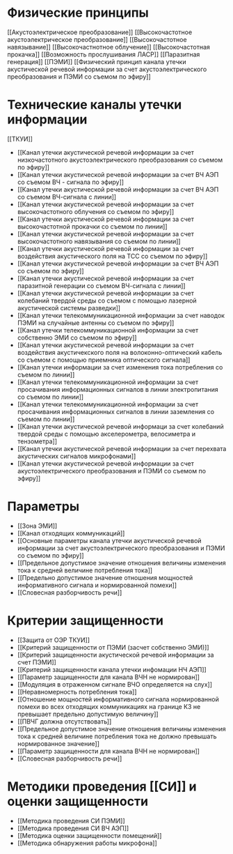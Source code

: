 

# Физические принципы
[[Акустоэлектрическое преобразование]]
[[Высокочастотное акустоэлектрическое преобразование]]
[[Высокочастотное навязывание]]
[[Высокочастнотное облучение]]
[[Высокочастотная прокачка]]
[[Возможность прослушивания ЛАСР]]
[[Паразитная генерация]]
[[ПЭМИ]]
[[Физический принцип канала утечки акустической речевой информации за счет акустоэлектрического преобразования и ПЭМИ со съемом по эфиру]]


# Технические каналы утечки информации
[[ТКУИ]]

- [[Канал утечки акустической речевой информации за счет низкочастотного акустоэлектрического преобразования со съемом по эфиру]]
- [[Канал утечки акустической речевой информации за счет ВЧ АЭП со съемом ВЧ - сигнала по эфиру]]
- [[Канал утечки акустической речевой информации за счет ВЧ АЭП со съемом ВЧ-сигнала с линии]]
- [[Канал утечки акустической речевой информации за счет высокочастотного облучения со съемом по эфиру]]
- [[Канал утечки акустической речевой информации за счет высокочастотной прокачки со съемом по линии]]
- [[Канал утечки акустической речевой информации за счет высокочастотного навязывания со съемом по линии]]
- [[Канал утечки акустической речевой информации за счет воздействия акустического поля на ТСС со съемом по эфиру]]
- [[Канал утечки акустической речевой информации за счет ВЧ АЭП со съемом по эфиру]]
- [[Канал утечки акустической речевой информации  за счет паразитной генерации со съемом ВЧ-сигнала с линии]]	
- [[Канал утечки акустической речевой информации за счет колебаний твердой среды со съемом с помощью лазерной акустической системы разведки]]
- [[Канал утечки телекоммуникационной информации за счет наводок ПЭМИ на случайные антенны со съемом по эфиру]]
- [[Канал утечки телекоммуникационной информации за счет собственно ЭМИ со съемом по эфиру]]
- [[Канал утечки акустической речевой информации за счет воздействия акустичекского поля на волоконно-оптический кабель со съемом с помощью приемника оптического сигнала]]
- [[Канал утечки информации за счет изменения тока потребления со съемом по линии]]
- [[Канал утечки телекоммуникационной информации за счет просачивания информационных сигналов в линии электропитания со съемом по линии]]
- [[Канал утечки телекоммуникационной информации за счет просачивания информационных сигналов в линии заземления со съемом по линии]]
- [[Канал утечки акустической речевой информаци за счет колебаний твердой среды с помощью акселерометра, велосиметра и тензометра]]
- [[Канал утечки акустической речевой информации за счет перехвата акустических сигналов микрофонами]]
- [[Канал утечки акустической речевой информации за счет акустоэлектрического преобразования и ПЭМИ со съемом по эфиру]]

# Параметры
- [[Зона ЭМИ]]
- [[Канал отходящих коммуникаций]]
- [[Основные параметры канала утечки акустической речевой информации за счет акустоэлектрического преобразования и ПЭМИ со съемом по эфиру]]
- [[Предельное допустимое значение отношения величины изменения тока к средней величине потребления тока]]
- [[Предельно допустимое значение отношения мощностей информативного сигнала и нормированной помехи]]
- [[Словесная разборчивость речи]]


# Критерии защищенности
- [[Защита от ОЭР ТКУИ]]
- [[Критерий защищенности от ПЭМИ (засчет собственно ЭМИ)]]
- [[Критерий защищенности акустической речевой информации за счет ПЭМИ]]
- [[Критерий защищенности канала утечки инфомации НЧ АЭП]]
- [[Параметр защищенности для канала ВЧН не нормирован]]
- [[Модуляция в отраженном сигнале ВЧО определяется на слух]]
- [[Неравномерность потребления тока]]
- [[Отношение мощностей информативного сигнала нормированной помехи во всех отходящих коммуникациях на границе КЗ не превышает предельно допустимую величину]]
- [[ПВЧГ должна отсутствовать]]
- [[Предельное допустимое значение отношения величины изменения тока к средней величине потребления тока не должно превышать нормированное значение]]
- [[Параметр защищенности для канала ВЧН не нормирован]]
- [[Словесная разборчивость речи]]


# Методики проведения [[СИ]] и оценки защищенности
- [[Методика проведения СИ ПЭМИ]]
- [[Методика проведения СИ ВЧ АЭП]]
- [[Методика оценки защищенности помещений]]
- [[Методика обнаружения работы микрофона]]